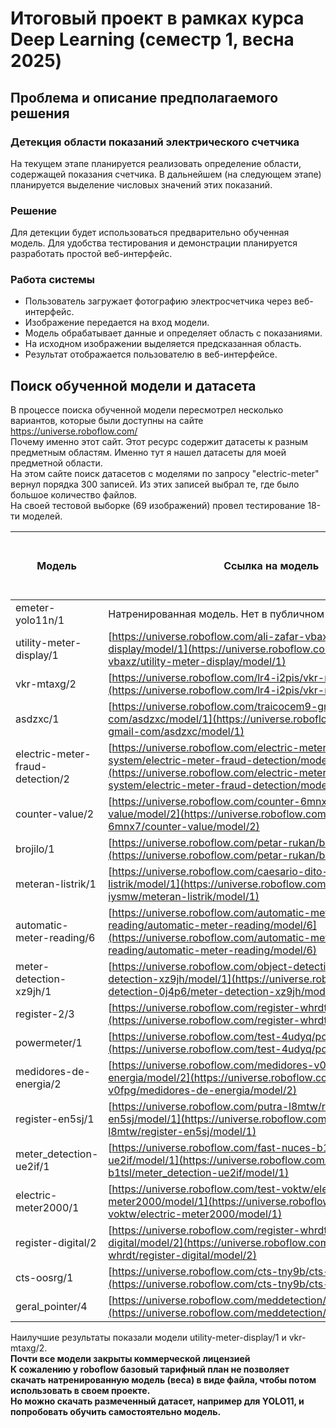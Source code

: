 # Итоговый проект в рамках курса Deep Learning (семестр 1, весна 2025)

## Проблема и описание предполагаемого решения

### Детекция области показаний электрического счетчика
На текущем этапе планируется реализовать определение области, содержащей показания счетчика. В дальнейшем (на следующем этапе) планируется выделение числовых значений этих показаний.<br>

### Решение
Для детекции будет использоваться предварительно обученная модель. Для удобства тестирования и демонстрации планируется разработать простой веб-интерфейс.<br>

### Работа системы
- Пользователь загружает фотографию электросчетчика через веб-интерфейс.
- Изображение передается на вход модели.
- Модель обрабатывает данные и определяет область с показаниями.
- На исходном изображении выделяется предсказанная область.
- Результат отображается пользователю в веб-интерфейсе.

## Поиск обученной модели и датасета
В процессе поиска обученной модели пересмотрел несколько вариантов, которые были доступны на сайте https://universe.roboflow.com/<br>
Почему именно этот сайт. Этот ресурс содержит датасеты к разным предметным областям. Именно тут я нашел датасеты для моей предметной области.<br>
На этом сайте поиск датасетов с моделями по запросу "electric-meter" вернул порядка 300 записей. Из этих записей выбрал те, где было большое количество файлов.<br>
На своей тестовой выборке (69 изображений) провел тестирование 18-ти моделей.

| Модель                           | Ссылка на модель                                                                                                                                                                                                         | Количество изображений в тестовой выборке | Количество изображений с детекцией | % с детекцией | Количество электронных с детекцией | Количество старых аналоговых с детекцией | Количество современных аналоговых с детекцией | Среднее значение confidence | Минимальное время обработки (сек) | Среднее время обработки (сек) | Максимальное время обработки (сек) | Выполнена детекция, где изображение повернуто на 90 гр. | Выполнена детекция, где изображение повернуто на 180 гр. | Выполнена детекция, где изображение повернуто на 270 гр. |
|----------------------------------|--------------------------------------------------------------------------------------------------------------------------------------------------------------------------------------------------------------------------| ----------------------------------------- |------------------------------------|--------------|------------------------------------|------------------------------------------|-----------------------------------------------|-----------------------------|-----------------------------------|-------------------------------|------------------------------------| ------------------------------------------------------ | -------------------------------------------------------- |----------------------------------------------------------|
| emeter-yolo11n/1                 | Натренированная модель. Нет в публичном доступе.                                                                                                 | 69                                        | 62                                 | 0,9          | 17                                 | 22                                       | 23                                            | 0,8579                      | 0,15                              | 0,21                          | 0,34                               | 0,6666666667                                           | 1                                                        | 1                                                        |
| utility-meter-display/1          | [https://universe.roboflow.com/ali-zafar-vbaxz/utility-meter-display/model/1](https://universe.roboflow.com/ali-zafar-vbaxz/utility-meter-display/model/1)                                                               | 69                                        | 56                                 | 0,81         | 20                                 | 17                                       | 19                                            | 0,8088                      | 0,16                              | 0,22                          | 0,99                               | 0                                                      | 1                                                        | 0                                                        |
| vkr-mtaxg/2                      | [https://universe.roboflow.com/lr4-i2pis/vkr-mtaxg/model/2](https://universe.roboflow.com/lr4-i2pis/vkr-mtaxg/model/2)                                                                                                   | 69                                        | 56                                 | 0,81         | 11                                 | 22                                       | 23                                            | 0,7793                      | 0,17                              | 0,2                           | 0,38                               | 0,6666666667                                           | 0,6666666667                                             | 0,6666666667                                             |
| asdzxc/1                         | [https://universe.roboflow.com/traicocem9-gmail-com/asdzxc/model/1](https://universe.roboflow.com/traicocem9-gmail-com/asdzxc/model/1)                                                                                   | 69                                        | 51                                 | 0,74         | 12                                 | 17                                       | 22                                            | 0,7382                      | 0,05                              | 0,07                          | 0,15                               | 0,3333333333                                           | 0,6666666667                                             | 0                                                        |
| electric-meter-fraud-detection/2 | [https://universe.roboflow.com/electric-meter-fraud-detection-system/electric-meter-fraud-detection/model/2](https://universe.roboflow.com/electric-meter-fraud-detection-system/electric-meter-fraud-detection/model/2) | 69                                        | 49                                 | 0,71         | 19                                 | 18                                       | 12                                            | 0,6519                      | 0,18                              | 0,23                          | 0,38                               | 0,3333333333                                           | 0,6666666667                                             | 0                                                        |
| counter-value/2                  | [https://universe.roboflow.com/counter-6mnx7/counter-value/model/2](https://universe.roboflow.com/counter-6mnx7/counter-value/model/2)                                                                                   | 69                                        | 49                                 | 0,71         | 12                                 | 14                                       | 23                                            | 0,7843                      | 0,16                              | 0,23                          | 1,02                               | 0,3333333333                                           | 1                                                        | 0,3333333333                                             |
| brojilo/1                        | [https://universe.roboflow.com/petar-rukan/brojilo/model/1](https://universe.roboflow.com/petar-rukan/brojilo/model/1)                                                                                                   | 69                                        | 43                                 | 0,62         | 7                                  | 18                                       | 18                                            | 0,7776                      | 0,18                              | 0,21                          | 0,37                               | 0                                                      | 0,3333333333                                             | 0                                                        |
| meteran-listrik/1                | [https://universe.roboflow.com/caesario-dito-iysmw/meteran-listrik/model/1](https://universe.roboflow.com/caesario-dito-iysmw/meteran-listrik/model/1)                                                                   | 69                                        | 38                                 | 0,55         | 3                                  | 16                                       | 19                                            | 0,738                       | 0,53                              | 0,6                           | 0,91                               | 0                                                      | 0,6666666667                                             | 0                                                        |
| automatic-meter-reading/6        | [https://universe.roboflow.com/automatic-meter-reading/automatic-meter-reading/model/6](https://universe.roboflow.com/automatic-meter-reading/automatic-meter-reading/model/6)                                           | 69                                        | 34                                 | 0,49         | 7                                  | 11                                       | 16                                            | 0,6705                      | 0,48                              | 0,59                          | 1,01                               | 0                                                      | 0,3333333333                                             | 0                                                        |
| meter-detection-xz9jh/1          | [https://universe.roboflow.com/object-detection-0j4p6/meter-detection-xz9jh/model/1](https://universe.roboflow.com/object-detection-0j4p6/meter-detection-xz9jh/model/1)                                                 | 69                                        | 30                                 | 0,43         | 18                                 | 6                                        | 6                                             | 0,7552                      | 0,07                              | 0,09                          | 0,17                               | 0                                                      | 0                                                        | 0                                                        |
| register-2/3                     | [https://universe.roboflow.com/register-whrdt/register-2/model/3](https://universe.roboflow.com/register-whrdt/register-2/model/3)                                                                                       | 69                                        | 28                                 | 0,41         | 0                                  | 11                                       | 17                                            | 0,8117                      | 0,17                              | 0,2                           | 0,35                               | 0                                                      | 0,3333333333                                             | 0                                                        |
| powermeter/1                     | [https://universe.roboflow.com/test-4udyq/powermeter/model/1](https://universe.roboflow.com/test-4udyq/powermeter/model/1)                                                                                               | 69                                        | 28                                 | 0,41         | 1                                  | 16                                       | 11                                            | 0,7359                      | 0,09                              | 0,12                          | 0,24                               | 0                                                      | 0,3333333333                                             | 0                                                        |
| medidores-de-energia/2           | [https://universe.roboflow.com/medidores-v0fpg/medidores-de-energia/model/2](https://universe.roboflow.com/medidores-v0fpg/medidores-de-energia/model/2)                                                                 | 69                                        | 27                                 | 0,39         | 11                                 | 3                                        | 13                                            | 0,6895                      | 0,14                              | 0,24                          | 0,75                               | 0                                                      | 0,3333333333                                             | 0                                                        |
| register-en5sj/1                 | [https://universe.roboflow.com/putra-l8mtw/register-en5sj/model/1](https://universe.roboflow.com/putra-l8mtw/register-en5sj/model/1)                                                                                     | 69                                        | 22                                 | 0,32         | 1                                  | 12                                       | 9                                             | 0,7042                      | 0,17                              | 0,21                          | 0,86                               | 0                                                      | 0,3333333333                                             | 0                                                        |
| meter_detection-ue2if/1          | [https://universe.roboflow.com/fast-nuces-b1tsl/meter_detection-ue2if/model/1](https://universe.roboflow.com/fast-nuces-b1tsl/meter_detection-ue2if/model/1)                                                             | 69                                        | 22                                 | 0,32         | 0                                  | 12                                       | 10                                            | 0,7811                      | 0,07                              | 0,08                          | 0,14                               | 0                                                      | 0,3333333333                                             | 0                                                        |
| electric-meter2000/1             | [https://universe.roboflow.com/test-voktw/electric-meter2000/model/1](https://universe.roboflow.com/test-voktw/electric-meter2000/model/1)                                                                               | 69                                        | 21                                 | 0,3          | 1                                  | 8                                        | 12                                            | 0,7121                      | 0,07                              | 0,1                           | 0,23                               | 0,3333333333                                           | 0                                                        | 0                                                        |
| register-digital/2               | [https://universe.roboflow.com/register-whrdt/register-digital/model/2](https://universe.roboflow.com/register-whrdt/register-digital/model/2)                                                                           | 69                                        | 17                                 | 0,25         | 14                                 | 1                                        | 2                                             | 0,7189                      | 0,18                              | 0,22                          | 0,41                               | 0                                                      | 0,3333333333                                             | 0                                                        |
| cts-oosrg/1                      | [https://universe.roboflow.com/cts-tny9b/cts-oosrg/model/1](https://universe.roboflow.com/cts-tny9b/cts-oosrg/model/1)                                                                                                   | 69                                        | 8                                  | 0,12         | 2                                  | 2                                        | 4                                             | 0,7189                      | 0,19                              | 0,26                          | 0,69                               | 0                                                      | 0                                                        | 0                                                        |
| geral_pointer/4                  | [https://universe.roboflow.com/meddetection/geral_pointer/model/4](https://universe.roboflow.com/meddetection/geral_pointer/model/4)                                                                                     | 69                                        | 2                                  | 0,03         | 0                                  | 2                                        | 0                                             | 0,5287                      | 0,19                              | 0,24                          | 0,37                               | 0                                                      | 0                                                        | 0                                                        |

Наилучшие результаты показали модели utility-meter-display/1 и vkr-mtaxg/2.<br>
<b>Почти все модели закрыты коммерческой лицензией</b><br>
<b>К сожалению у roboflow базовый тарифный план не позволяет скачать натренированную модель (веса) в виде файла, чтобы потом использовать в своем проекте.</b><br>
<b>Но можно скачать размеченный датасет, например для YOLO11, и попробовать обучить самостоятельно модель.</b><br>
